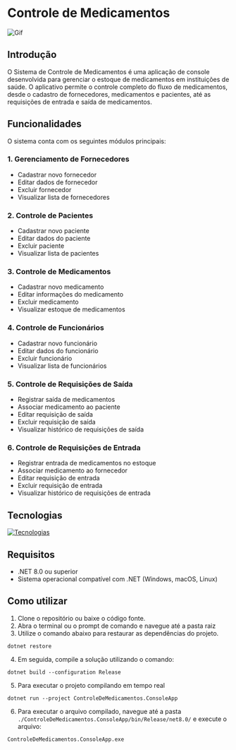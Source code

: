 # Controle de Medicamentos

![Gif](https://i.imgur.com/z0RgxW3.gif)

## Introdução

O Sistema de Controle de Medicamentos é uma aplicação de console desenvolvida para gerenciar o estoque de medicamentos em instituições de saúde. O aplicativo permite o controle completo do fluxo de medicamentos, desde o cadastro de fornecedores, medicamentos e pacientes, até as requisições de entrada e saída de medicamentos.

## Funcionalidades

O sistema conta com os seguintes módulos principais:

### 1. Gerenciamento de Fornecedores

- Cadastrar novo fornecedor
- Editar dados de fornecedor
- Excluir fornecedor
- Visualizar lista de fornecedores

### 2. Controle de Pacientes

- Cadastrar novo paciente
- Editar dados do paciente
- Excluir paciente
- Visualizar lista de pacientes

### 3. Controle de Medicamentos

- Cadastrar novo medicamento
- Editar informações do medicamento
- Excluir medicamento
- Visualizar estoque de medicamentos

### 4. Controle de Funcionários

- Cadastrar novo funcionário
- Editar dados do funcionário
- Excluir funcionário
- Visualizar lista de funcionários

### 5. Controle de Requisições de Saída

- Registrar saída de medicamentos
- Associar medicamento ao paciente
- Editar requisição de saída
- Excluir requisição de saída
- Visualizar histórico de requisições de saída

### 6. Controle de Requisições de Entrada

- Registrar entrada de medicamentos no estoque
- Associar medicamento ao fornecedor
- Editar requisição de entrada
- Excluir requisição de entrada
- Visualizar histórico de requisições de entrada

## Tecnologias

[![Tecnologias](https://skillicons.dev/icons?i=git,github,visualstudio,cs,dotnet)](https://skillicons.dev)

## Requisitos

- .NET 8.0 ou superior
- Sistema operacional compatível com .NET (Windows, macOS, Linux)

## Como utilizar

1. Clone o repositório ou baixe o código fonte.
2. Abra o terminal ou o prompt de comando e navegue até a pasta raiz
3. Utilize o comando abaixo para restaurar as dependências do projeto.

```
dotnet restore
```

4. Em seguida, compile a solução utilizando o comando:

```
dotnet build --configuration Release
```

5. Para executar o projeto compilando em tempo real

```
dotnet run --project ControleDeMedicamentos.ConsoleApp
```

6. Para executar o arquivo compilado, navegue até a pasta `./ControleDeMedicamentos.ConsoleApp/bin/Release/net8.0/` e execute o arquivo:

```
ControleDeMedicamentos.ConsoleApp.exe
```
